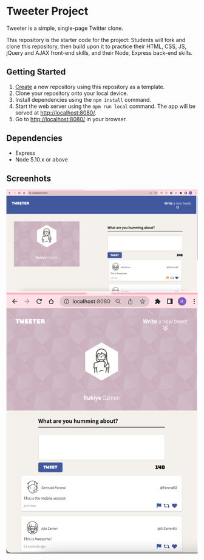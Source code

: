 # Tweeter Project

Tweeter is a simple, single-page Twitter clone.

This repository is the starter code for the project: Students will fork and clone this repository, then build upon it to practice their HTML, CSS, JS, jQuery and AJAX front-end skills, and their Node, Express back-end skills.

## Getting Started

1. [Create](https://docs.github.com/en/repositories/creating-and-managing-repositories/creating-a-repository-from-a-template) a new repository using this repository as a template.
2. Clone your repository onto your local device.
3. Install dependencies using the `npm install` command.
3. Start the web server using the `npm run local` command. The app will be served at <http://localhost:8080/>.
4. Go to <http://localhost:8080/> in your browser.

## Dependencies

- Express
- Node 5.10.x or above

## Screenhots

!["Screetshot for desktop version of tweeter"](https://github.com/rukiyeozmen/tweeter/blob/master/docs/desktop-tweeter.png?raw=true)
!["Screetshot for mobile version of tweeter"](https://github.com/rukiyeozmen/tweeter/blob/master/docs/mobile-tweeter.png?raw=true)